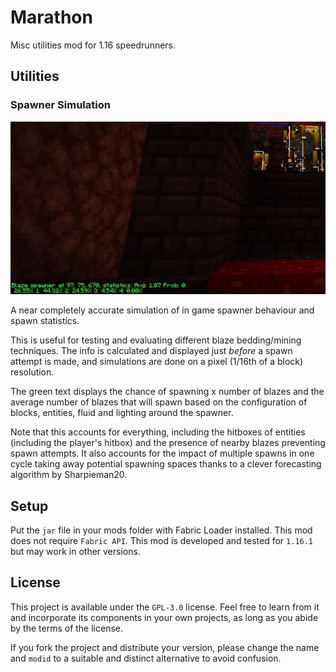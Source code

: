 # Marathon

Misc utilities mod for 1.16 speedrunners.

## Utilities

### Spawner Simulation

![spawner_info](assets/spawner_info.png)

A near completely accurate simulation of in game spawner behaviour and spawn statistics.

This is useful for testing and evaluating different blaze bedding/mining techniques. The info is calculated and
displayed just _before_ a spawn attempt is made, and simulations are done on a pixel (1/16th of a block) resolution.

The green text displays the chance of spawning x number of blazes and the average number of blazes that will spawn based
on the configuration of blocks, entities, fluid and lighting around the spawner.

Note that this accounts for everything, including the hitboxes of entities (including the player's hitbox) and the
presence of nearby blazes preventing spawn attempts. It also accounts for the impact of multiple spawns in one cycle
taking away potential spawning spaces thanks to a clever forecasting algorithm by Sharpieman20.

## Setup

Put the `jar` file in your mods folder with Fabric Loader installed. This mod does not require `Fabric API`. This mod is
developed and tested for `1.16.1` but may work in other versions.

## License

This project is available under the `GPL-3.0` license. Feel free to learn from it and incorporate its components in your
own projects, as long as you abide by the terms of the license.

If you fork the project and distribute your version, please change the name and `modid` to a suitable and distinct
alternative to avoid confusion.
